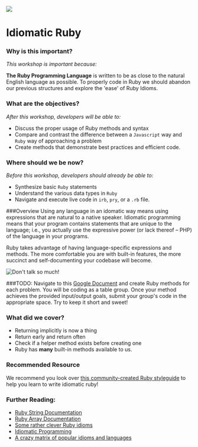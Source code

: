 <!--
Creator: Justin
Last Edited By: Brianna
Location: SF
-->

![](https://ga-dash.s3.amazonaws.com/production/assets/logo-9f88ae6c9c3871690e33280fcf557f33.png)

# Idiomatic Ruby

### Why is this important?
<!-- framing the "why" in big-picture/real world examples -->
*This workshop is important because:*

**The Ruby Programming Language** is written to be as close to the natural English language as possible.  To properly code in Ruby we should abandon our previous structures and explore the 'ease' of Ruby Idioms.

### What are the objectives?
<!-- specific/measurable goal for students to achieve -->
*After this workshop, developers will be able to:*

- Discuss the proper usage of Ruby methods and syntax
- Compare and contrast the difference between a `Javascript` way and `Ruby` way of approaching a problem
- Create methods that demonstrate best practices and efficient code.

### Where should we be now?
<!-- call out the skills that are prerequisites -->
*Before this workshop, developers should already be able to:*

- Synthesize basic `Ruby` statements 
- Understand the various data types in `Ruby`
- Navigate and execute live code in `irb`, `pry`, or a `.rb` file.


###Overview
Using any language in an idomatic way means using expressions that are natural to a native speaker. Idiomatic programming means that your program contains statements that are unique to the language; i.e., you actually use the expressive power (or lack thereof – PHP) of the language in your programs.

Ruby takes advantage of having language-specific expressions and methods. The more comfortable you are with built-in features, the more succinct and self-documenting your codebase will become.

![Don't talk so much!](http://i.giphy.com/iW8tsoJWcfPc4.gif)

###TODO:
Navigate to this [Google Document](https://goo.gl/SHzrGD) and create Ruby methods for each problem.  You will be coding as a table group.  Once your method achieves the provided input/output goals, submit your group's code in the appropriate space.  Try to keep it short and sweet!




### What did we cover?
<!-- call  out the skills that we have learned -->
- Returning implicitly is now a thing
- Return early and return often
- Check if a helper method exists before creating one
- Ruby has **many** built-in methods available to us.  

 
### Recommended Resource

We recommend you look over [this community-created Ruby styleguide](https://github.com/bbatsov/ruby-style-guide) to help you learn to write idiomatic ruby!

### Further Reading:
<!-- Links to further exploration -->
- [Ruby String Documentation](http://ruby-doc.org/core-2.2.0/String.html)
- [Ruby Array Documentation](http://ruby-doc.org/core-2.2.0/Array.html)
- [Some rather clever Ruby idioms](http://best-ruby.com/idiomatic_ruby.html)
- [Idiomatic Programming](http://mrjoelkemp.com/2013/05/what-is-idiomatic-programming/)
- [A crazy matrix of popular idioms and languages](http://www.programming-idioms.org/about#about-block-language-coverage)
